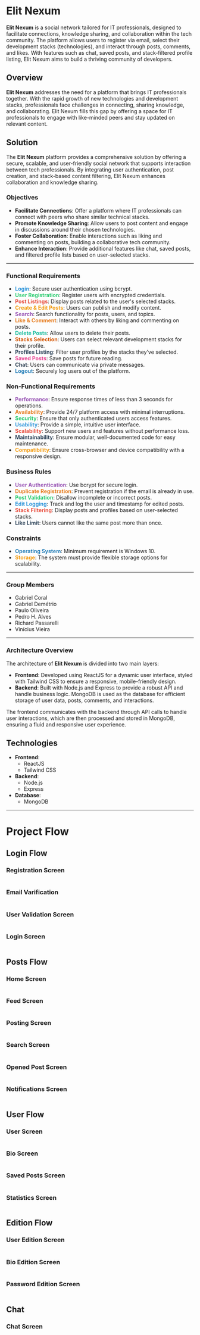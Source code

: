 # Elit Nexum

**Elit Nexum** is a social network tailored for IT professionals, designed to facilitate connections, knowledge sharing, and collaboration within the tech community. The platform allows users to register via email, select their development stacks (technologies), and interact through posts, comments, and likes. With features such as chat, saved posts, and stack-filtered profile listing, Elit Nexum aims to build a thriving community of developers.

## Overview

**Elit Nexum** addresses the need for a platform that brings IT professionals together. With the rapid growth of new technologies and development stacks, professionals face challenges in connecting, sharing knowledge, and collaborating. Elit Nexum fills this gap by offering a space for IT professionals to engage with like-minded peers and stay updated on relevant content.

## Solution

The **Elit Nexum** platform provides a comprehensive solution by offering a secure, scalable, and user-friendly social network that supports interaction between tech professionals. By integrating user authentication, post creation, and stack-based content filtering, Elit Nexum enhances collaboration and knowledge sharing.

### Objectives

- **Facilitate Connections**: Offer a platform where IT professionals can connect with peers who share similar technical stacks.
- **Promote Knowledge Sharing**: Allow users to post content and engage in discussions around their chosen technologies.
- **Foster Collaboration**: Enable interactions such as liking and commenting on posts, building a collaborative tech community.
- **Enhance Interaction**: Provide additional features like chat, saved posts, and filtered profile lists based on user-selected stacks.

---

### Functional Requirements

- <span style="color:#3498db;">**Login**</span>: Secure user authentication using bcrypt.
- <span style="color:#2ecc71;">**User Registration**</span>: Register users with encrypted credentials.
- <span style="color:#e74c3c;">**Post Listings**</span>: Display posts related to the user's selected stacks.
- <span style="color:#f39c12;">**Create & Edit Posts**</span>: Users can publish and modify content.
- <span style="color:#9b59b6;">**Search**</span>: Search functionality for posts, users, and topics.
- <span style="color:#e67e22;">**Like & Comment**</span>: Interact with others by liking and commenting on posts.
- <span style="color:#1abc9c;">**Delete Posts**</span>: Allow users to delete their posts.
- <span style="color:#d35400;">**Stacks Selection**</span>: Users can select relevant development stacks for their profile.
- <span style="color:#34495e;">**Profiles Listing**</span>: Filter user profiles by the stacks they’ve selected.
- <span style="color:#e84393;">**Saved Posts**</span>: Save posts for future reading.
- <span style="color:#2c3e50;">**Chat**</span>: Users can communicate via private messages.
- <span style="color:#2980b9;">**Logout**</span>: Securely log users out of the platform.

### Non-Functional Requirements

- <span style="color:#9b59b6;">**Performance**</span>: Ensure response times of less than 3 seconds for operations.
- <span style="color:#e67e22;">**Availability**</span>: Provide 24/7 platform access with minimal interruptions.
- <span style="color:#2ecc71;">**Security**</span>: Ensure that only authenticated users access features.
- <span style="color:#3498db;">**Usability**</span>: Provide a simple, intuitive user interface.
- <span style="color:#e74c3c;">**Scalability**</span>: Support new users and features without performance loss.
- <span style="color:#34495e;">**Maintainability**</span>: Ensure modular, well-documented code for easy maintenance.
- <span style="color:#f39c12;">**Compatibility**</span>: Ensure cross-browser and device compatibility with a responsive design.

### Business Rules

- <span style="color:#9b59b6;">**User Authentication**</span>: Use bcrypt for secure login.
- <span style="color:#e67e22;">**Duplicate Registration**</span>: Prevent registration if the email is already in use.
- <span style="color:#2ecc71;">**Post Validation**</span>: Disallow incomplete or incorrect posts.
- <span style="color:#3498db;">**Edit Logging**</span>: Track and log the user and timestamp for edited posts.
- <span style="color:#e74c3c;">**Stack Filtering**</span>: Display posts and profiles based on user-selected stacks.
- <span style="color:#34495e;">**Like Limit**</span>: Users cannot like the same post more than once.

### Constraints

- <span style="color:#2980b9;">**Operating System**</span>: Minimum requirement is Windows 10.
- <span style="color:#f39c12;">**Storage**</span>: The system must provide flexible storage options for scalability.

---

### Group Members
- Gabriel Coral
- Gabriel Demétrio
- Paulo Oliveira
- Pedro H. Alves
- Richard Passarelli
- Vinícius Vieira

---

### Architecture Overview

The architecture of **Elit Nexum** is divided into two main layers:

- **Frontend**: Developed using ReactJS for a dynamic user interface, styled with Tailwind CSS to ensure a responsive, mobile-friendly design.
- **Backend**: Built with Node.js and Express to provide a robust API and handle business logic. MongoDB is used as the database for efficient storage of user data, posts, comments, and interactions.

The frontend communicates with the backend through API calls to handle user interactions, which are then processed and stored in MongoDB, ensuring a fluid and responsive user experience.

## Technologies

- **Frontend**:
  - ReactJS
  - Tailwind CSS
- **Backend**:
  - Node.js
  - Express
- **Database**:
  - MongoDB

---

# Project Flow

## Login Flow

### Registration Screen

<img alt="" src="/Assets/TelaCadastro.png">

### Email Varification

<img alt="" src="/Assets/Email.png">

### User Validation Screen

<img alt="" src="/Assets/TelaValidacaoUsuario.png">

### Login Screen

<img alt="" src="/Assets/TelaLogin.png">

## Posts Flow

### Home Screen

<img alt="" src="/Assets/TelaHome.png">

### Feed Screen

<img alt="" src="/Assets/TelaFeed.png">

### Posting Screen

<img alt="" src="/Assets/TelaPostagem.png">

### Search Screen

<img alt="" src="/Assets/TelaPesquisa.png">

### Opened Post Screen

<img alt="" src="/Assets/PostagemAberta.png">

### Notifications Screen

<img alt="" src="/Assets/TelaNotificacao.png">

## User Flow

### User Screen

<img alt="" src="/Assets/telaUsuario.png">

### Bio Screen

<img alt="" src="/Assets/TelaSobre.png">

### Saved Posts Screen

<img alt="" src="/Assets/TelaSalvos.png">

### Statistics Screen

<img alt="" src="/Assets/TelaEstatisticas.png">

## Edition Flow

### User Edition Screen

<img alt="" src="/Assets/TelaEdicaoUsuario.png">

### Bio Edition Screen

<img alt="" src="/Assets/TelaEdicaoBio.png">

### Password Edition Screen

<img alt="" src="/Assets/TelaEdicaoSenha.png">

## Chat

### Chat Screen

<img alt="" src="/Assets/TelaChat.png">
